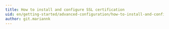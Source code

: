 ```yaml
---
title: How to install and configure SSL certification
uid: en/getting-started/advanced-configuration/how-to-install-and-configure-ssl-certification
author: git.mariannk
---
```


